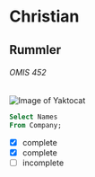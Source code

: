 # Christian
## Rummler
###### OMIS 452


![Image of Yaktocat](https://octodex.github.com/images/yaktocat.png)

```SQL
Select Names
From Company;
```

- [x] complete
- [x] complete
- [ ] incomplete
